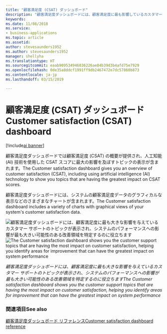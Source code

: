 ```yaml
---
title: "顧客満足度 (CSAT) ダッシュボード"
description: "顧客満足度ダッシュボードには、顧客満足度に最も影響しているカスタマー サポートのトピックが表示されます。"
keywords: 
ms.date: 11/08/2018
ms.service:
- business-applications
ms.topic: article
ms.assetid: 
author: stevesaunders1952
ms.author: stevesaunders1952
manager: shellyha
ms.translationtype: HT
ms.sourcegitcommit: eaab909534946036226ae04b39d3b4afd75e7929
ms.openlocfilehash: 0de35a8ddcf1991ff9db2467472e7dc57860b873
ms.contentlocale: ja-jp
ms.lasthandoff: 03/15/2019

---
```


# <a name="customer-satisfaction-csat-dashboard"></a><span data-ttu-id="3c380-103">顧客満足度 (CSAT) ダッシュボード</span><span class="sxs-lookup"><span data-stu-id="3c380-103">Customer satisfaction (CSAT) dashboard</span></span>

[!include[ai banner](../includes/ai.md)] 

<span data-ttu-id="3c380-104">顧客満足度ダッシュボードでは顧客満足度 (CSAT) の概要が提供され、人工知能 (AI) 技術を使用した CSAT スコアに最大の影響を及ぼすトピックの表示が含まれます。</span><span class="sxs-lookup"><span data-stu-id="3c380-104">The Customer satisfaction dashboard gives you an overview of customer satisfaction (CSAT), including using artificial intelligence (AI) technology to show you topics that are having the greatest impact on CSAT scores.</span></span>

<span data-ttu-id="3c380-105">顧客満足度ダッシュボードには、システムの顧客満足度データのグラフィカルな表示などのさまざまなチャートが含まれます。</span><span class="sxs-lookup"><span data-stu-id="3c380-105">The Customer satisfaction dashboard includes a variety of charts with graphical views of your system's customer satisfaction data.</span></span> 

<span data-ttu-id="3c380-106">![顧客満足度ダッシュボードには、顧客満足度に最も大きな影響を与えているカスタマー サポートのトピックが表示され、システムのパフォーマンスへの影響が最も大きい可能性のある改善領域を特定するのに役立ちます](media/customer-satisfaction-dashboard.png "顧客満足度ダッシュボードには、顧客満足度に最も大きな影響を与えているカスタマー サポートのトピックが表示され、システムのパフォーマンスへの影響が最も大きい可能性のある改善領域を特定するのに役立ちます")</span><span class="sxs-lookup"><span data-stu-id="3c380-106">![The Customer satisfaction dashboard shows you the customer support topics that are having the most impact on customer satisfaction, helping you identify areas for improvement that can have the greatest impact on system performance](media/customer-satisfaction-dashboard.png "The Customer satisfaction dashboard shows you the customer support topics that are having the most impact on customer satisfaction, helping you identify areas for improvement that can have the greatest impact on system performance")</span></span>

<span data-ttu-id="3c380-107">*顧客満足度ダッシュボードには、顧客満足度に最も大きな影響を与えているカスタマー サポートのトピックが表示され、システムのパフォーマンスへの影響が最も大きい可能性のある改善領域を特定するのに役立ちます*</span><span class="sxs-lookup"><span data-stu-id="3c380-107">*The Customer satisfaction dashboard shows you the customer support topics that are having the most impact on customer satisfaction, helping you identify areas for improvement that can have the greatest impact on system performance*</span></span>

### <a name="see-also"></a><span data-ttu-id="3c380-108">関連項目</span><span class="sxs-lookup"><span data-stu-id="3c380-108">See also</span></span>
[<span data-ttu-id="3c380-109">顧客満足度ダッシュボード リファレンス</span><span class="sxs-lookup"><span data-stu-id="3c380-109">Customer satisfaction dashboard reference</span></span>](https://docs.microsoft.com/dynamics365/ai/customer-service-insights/dashboard-csat)

